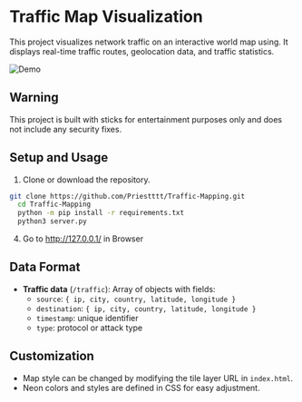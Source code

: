 # Traffic Map Visualization

This project visualizes network traffic on an interactive world map using. It displays real-time traffic routes, geolocation data, and traffic statistics.

![Demo](https://s2.ezgif.com/tmp/ezgif-2ffd09e3a07ab2.gif)

## Warning 

This project is built with sticks for entertainment purposes only and does not include any security fixes.

## Setup and Usage

1. Clone or download the repository.
 ```bash
 git clone https://github.com/Priestttt/Traffic-Mapping.git
   cd Traffic-Mapping
   python -m pip install -r requirements.txt
   python3 server.py
 ```
4. Go to http://127.0.0.1/ in Browser

## Data Format

- **Traffic data** (`/traffic`): Array of objects with fields:
  - `source`: `{ ip, city, country, latitude, longitude }`
  - `destination`: `{ ip, city, country, latitude, longitude }`
  - `timestamp`: unique identifier
  - `type`: protocol or attack type

## Customization

- Map style can be changed by modifying the tile layer URL in `index.html`.
- Neon colors and styles are defined in CSS for easy adjustment.
